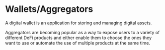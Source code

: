 # Wallets/Aggregators

A digital wallet is an application for storing and managing digital assets.

Aggregators are becoming popular as a way to expose users to a variety of different DeFi products and either enable them to choose the ones they want to use or automate the use of multiple products at the same time.

